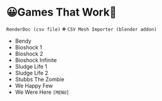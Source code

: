 # 😀Games That Work💯

`RenderDoc (csv file)` 
➕
`CSV Mesh Importer (blender addon)`

- Bendy
- Bioshock 1
- Bioshock 2
- Bioshock Infinite
- Sludge Life 1
- Sludge Life 2
- Stubbs The Zombie
- We Happy Few
- We Were Here `[MENU]`
